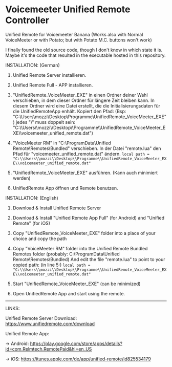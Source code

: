 # Voicemeeter Unified Remote Controller
Unified Remote for Voicemeeter Banana (Works also with Normal VoiceMeeter or with Potato; but with Potato M.C. buttons won't work)

I finally found the old source code, though I don't know in which state it is. Maybe it's the code that resulted in the executable hosted in this repository.

INSTALLATION: (German)

1. Unified Remote Server installieren.

2. Unified Remote Full - APP installieren.

3. "UnifiedRemote_VoiceMeeter_EXE" in einen Ordner deiner Wahl verschieben, in dem dieser Ordner für längere Zeit bleiben kann. 
    In diesem Ordner wird eine Datei erstellt, die die Initialisierungsdaten für die UnifiedRemoteApp enhält.
    Kopiert den Pfad: (Bsp: "C:\Users\mozzi\Desktop\Programme\UnifiedRemote_VoiceMeeter_EXE") 
	jedes "\\" muss doppelt sein: "C:\\\\Users\\\\mozzi\\\\Desktop\\\\Programme\\\\UnifiedRemote_VoiceMeeter_EXE\\\\voicemeeter_unified_remote.dat")

4. "VoiceMeeter RM" in "C:\ProgramData\Unified Remote\Remotes\Bundled" verschieben.
    In der Datei "remote.lua" den Pfad für "voicemeeter_unified_remote.dat" ändern.
	`local path = "C:\\Users\\mozzi\\Desktop\\Programme\\UnifiedRemote_VoiceMeeter_EXE\\voicemeeter_unified_remote.dat"`
		
5. "UnifiedRemote_VoiceMeeter_EXE" ausführen. (Kann auch minimiert werden)

6. UnifiedRemote App öffnen und Remote benutzen.


INSTALLATION: (English)

1. Download & Install Unified Remote Server

2. Download & Install "Unified Remote App Full" (for Android) and "Unified Remote" (for iOS)

3. Copy "UnifiedRemote_VoiceMeeter_EXE" folder into a place of your choice and copy the path

4. Copy "VoiceMeeter RM" folder into the Unified Remote Bundled Remotes folder (probably: C:\ProgramData\Unified Remote\Remotes\Bundled)
	And edit the file "remote.lua" to point to your copied path: (in line 5:)
	`local path = "C:\\Users\\mozzi\\Desktop\\Programme\\UnifiedRemote_VoiceMeeter_EXE\\voicemeeter_unified_remote.dat"`
			
5. Start "UnifiedRemote_VoiceMeeter_EXE" (can be minimized)

6. Open UnifiedRemote App and start using the remote.
		
----------
LINKS:

Unified Remote Server Download: https://www.unifiedremote.com/download

Unified Remote App:

-> Android: https://play.google.com/store/apps/details?id=com.Relmtech.RemotePaid&hl=en_US

-> iOS: https://itunes.apple.com/de/app/unified-remote/id825534179
